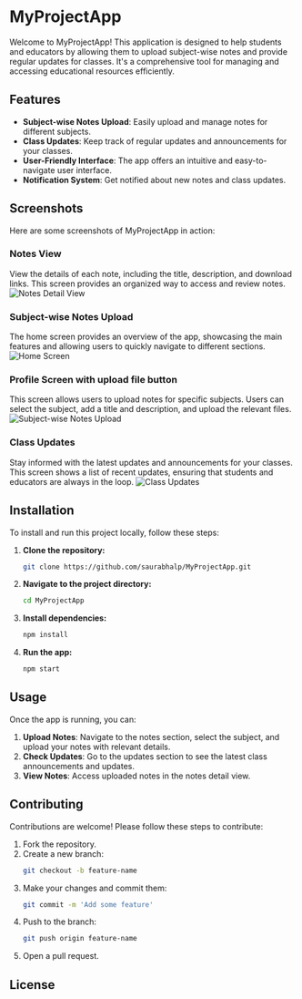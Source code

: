 
# MyProjectApp

Welcome to MyProjectApp! This application is designed to help students and educators by allowing them to upload subject-wise notes and provide regular updates for classes. It's a comprehensive tool for managing and accessing educational resources efficiently.

## Features

- **Subject-wise Notes Upload**: Easily upload and manage notes for different subjects.
- **Class Updates**: Keep track of regular updates and announcements for your classes.
- **User-Friendly Interface**: The app offers an intuitive and easy-to-navigate user interface.
- **Notification System**: Get notified about new notes and class updates.

## Screenshots

Here are some screenshots of MyProjectApp in action:

### Notes View
View the details of each note, including the title, description, and download links. This screen provides an organized way to access and review notes.
![Notes Detail View](https://github.com/saurabhalp/MyProjectApp/assets/130339861/16197b31-3e3e-4bab-8890-b1922306933f)


### Subject-wise Notes Upload
The home screen provides an overview of the app, showcasing the main features and allowing users to quickly navigate to different sections.
![Home Screen](https://github.com/saurabhalp/MyProjectApp/assets/130339861/1bbe3779-1f81-46f4-a939-701faee09a2f)

### Profile Screen with upload file button
This screen allows users to upload notes for specific subjects. Users can select the subject, add a title and description, and upload the relevant files.
![Subject-wise Notes Upload](https://github.com/saurabhalp/MyProjectApp/assets/130339861/30e1862b-11b9-449f-8b47-503bb2a43665)

### Class Updates
Stay informed with the latest updates and announcements for your classes. This screen shows a list of recent updates, ensuring that students and educators are always in the loop.
![Class Updates](https://github.com/saurabhalp/MyProjectApp/assets/130339861/a04faf11-37d4-40aa-9b60-221332825e5f)



## Installation

To install and run this project locally, follow these steps:

1. **Clone the repository:**
   ```bash
   git clone https://github.com/saurabhalp/MyProjectApp.git
   ```
2. **Navigate to the project directory:**
   ```bash
   cd MyProjectApp
   ```
3. **Install dependencies:**
   ```bash
   npm install
   ```
4. **Run the app:**
   ```bash
   npm start
   ```

## Usage

Once the app is running, you can:

1. **Upload Notes**: Navigate to the notes section, select the subject, and upload your notes with relevant details.
2. **Check Updates**: Go to the updates section to see the latest class announcements and updates.
3. **View Notes**: Access uploaded notes in the notes detail view.

## Contributing

Contributions are welcome! Please follow these steps to contribute:

1. Fork the repository.
2. Create a new branch:
   ```bash
   git checkout -b feature-name
   ```
3. Make your changes and commit them:
   ```bash
   git commit -m 'Add some feature'
   ```
4. Push to the branch:
   ```bash
   git push origin feature-name
   ```
5. Open a pull request.

## License


